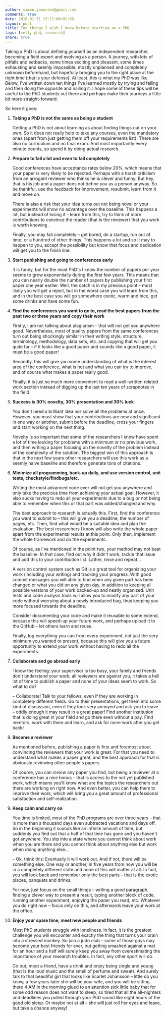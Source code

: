 ```yaml
---
author: simon.jonassen@gmail.com
comments: true
date: 2016-01-31 13:11:00+01:00
layout: post
title: Ten things I wish I knew before starting on a PhD
tags: [self, phd, research]
share: true
---
```


Taking a PhD is about defining yourself as an independent researcher, becoming a field expert and evolving as a person. A journey, with lots of pitfalls and setbacks, some times exciting and pleasant, some times exhausting and seemly impossible, mostly unplanned and completely unknown beforehand, but hopefully bringing you to the right place at the right time (that is your defense). At least, this is what my PhD was like. Below, I've written down ten things I've learned mostly by trying and failing and then doing the opposite and nailing it. I hope some of these tips will be useful to the PhD students out there and perhaps make their journeys a little bit more straight-forward.

So here it goes:

1. **Taking a PhD is not the same as being a student**
   
   Getting a PhD is not about learning as about finding things out on your own. So it does not really help to take any courses, even the mandatory ones (apart from just getting them off your requirements list). There are also no curriculum and no final exam. And most importantly every minute counts, so spend it by doing actual research.
   
2. **Prepare to fail a lot and even to fail completely**
   
   Good conferences have acceptance rates below 20%, which means that your paper is very likely to be rejected. Perhaps with a harsh criticism from an arrogant reviewer who thinks he is clever and funny. But hey, that is his job and a paper does not define you as a person anyway. So be thankful, use the feedback for improvement, resubmit, learn from it and move on.
   
   There is also a risk that your idea turns out not being novel or your experiments will show no advantage over the baseline. This happens a lot, but instead of losing it – learn from this, try to think of more contributions to convince the reader (that is the reviewer) that you work is worth knowing.
   
   Finally, you may fail completely – get bored, do a startup, run out of time, or a hundred of other things. This happens a lot and so it may to happen to you, accept the possibility but know that focus and dedication will get you to the finish line.
   
3. **Start publishing and going to conferences early**
   
   It is funny, but for the most PhD's I know the number of papers per year seems to grow exponentially during the first few years. This means that you can nearly double the number of papers by publishing your first paper one year earlier. Well, the catch is in my previous point – most likely you will get a reject, but in the worst case you will learn from this, and in the best case you will go somewhere exotic, warm and nice, get some drinks and have some fun.
   
4. **Find the conferences you want to go to, read the best papers from the past two or three years and copy their work**
   
   Firstly, I am not talking about plagiarism – that will not get you anywhere good. Nevertheless, most of quality papers from the same conferences turn out being shockingly similar in their writing style, structure, terminology, methodology, data sets, etc. and copying that will get you quite far – if it looks like a good paper and sounds like a good paper, it must be a good paper!
   
   Secondly, this will give you some understanding of what is the interest area of the conference, what is hot and what you can try to improve, and of course what makes a paper really good. 
   
   Finally, it is just so much more convenient to read a well-written related work section instead of digging up the last ten years of scrapnotes in the field.
   
5. **Success is 30% novelty, 30% presentation and 30% luck**
   
   You don't need a brilliant idea nor solve all the problems at once. However, you must show that your contributions are new and significant in one way or another, submit before the deadline, cross your fingers and start working on the next thing.
   
   Novelty is so important that some of the researchers I know have spent a lot of time looking for problems with a minimum or no previous work, and then writing a paper focusing on the novelty of the problem instead of the complexity of the solution. The biggest win of this approach is that in the next few years other researchers will use this work as a seemly naive baseline and therefore generate tons of citations.
   
6. **Minimize all programming, back-up daily, and use version control, unit tests, checkstyle/findbugs/etc.**
   
   Writing the most advanced code ever will not get you anywhere and only take the precious time from achieving your actual goal. However, it also sucks having to redo all your experiments due to a bug or not being able to remember when this or that part was added/changed and why. 
   
   The best approach to research is actually this. First, find the conference you want to submit to – this will give you a deadline, the number of pages, etc. Then, find what would be a suitable idea and plan the evaluation. The best researchers I know will also write the whole paper apart from the experimental results at this point. Only then, implement the whole framework and do the experiments.
   
   Of course, as I've mentioned in the point two, your method may not beat the baseline. In that case, find out why it didn't work, tackle that issue and add this to your contribution list. Lather, rinse and repeat...
   
   A version control system such as Git is a great tool for organizing your work (including your writing) and tracking your progress. With good commit messages you will able to find when any given part has been changed or what you did on any given day, in addition to keeping all possible versions of your work backed-up and neatly organized. Unit tests and code analysis tools will allow you to modify any part of your code without worrying about a newly introduced bug, thus keeping you more focused towards the deadline. 
   
   Consider documenting your code and make it reusable to some extend, because this will speed-up your future work, and perhaps upload it to the GitHub – let others learn and reuse. 
   
   Finally, log everything you can from every experiment, not just the very minimum you wanted to present, because this will give you a future opportunity to extend your work without having to redo all the experiments.
   
7. **Collaborate and go abroad early**
   
   I know the feeling: your supervisor is too busy, your family and friends don't understand your work, all reviewers are against you, it takes a hell lot of time to publish a paper and none of your ideas seem to work. So what to do? 
   
   – Collaborate! Talk to your fellows, even if they are working in completely different fields. Go to their presentations, get them into some kind of discussion, even if they look very annoyed and ask you to leave – oddly enough it may result in a great paper!  Find another institution that is doing great in your field and go there even without a pay. Find mentors, work with them and learn, and ask for more work after you get back!
   
8. **Become a reviewer**
   
   As mentioned before, publishing a paper is first and foremost about convincing the reviewers that your work is great. For that you need to understand what makes a paper great, and the best approach for that is obviously reviewing other people's papers.
   
   Of course, you can *review* any paper you find, but being a reviewer at a conference has a nice bonus – that is access to the not yet published work, which means you'll know what are the topics the researchers out there are working on right now. And even better, you can help them to improve their work, which will bring you a great amount of professional satisfaction and self-realization.
   
9. **Keep calm and carry on**
   
   You time is limited, most of the PhD programs are over three years – that is more than a thousand days even subtracted vacations and days off. So in the beginning it sounds like an infinite amount of time, but suddenly you find out that a half of that time has gone and you haven't got anywhere. You slip into a state where you cannot think about work when you are there and you cannot think about anything else but work when doing anything else...
   
   – Ok, think this: Eventually it will work out. And if not, there will be something else. One way or another, in five years from now you will be in a completely different state and none of this will matter at all. In fact, you will look back and remember only the best parts – that is the exotic places, banquets and drinks.
   
   For now, just focus on the small things – writing a good paragraph, finding a clever way to present a result, typing another block of code, running another experiment, enjoying the paper you read, etc. Whatever you do right now – focus only on this, and afterwards leave your work at the office.
   
10. **Enjoy your spare time, meet new people and friends**
    
    Most PhD students struggle with loneliness. In fact, it is the greatest challenge you will encounter and exactly the thing that turns your brain into a stressed monkey. So join a judo club – some of those guys may become your best friends for ever, but getting smashed against a mat for an hour and a half will surely keep you away from overestimating the importance of your research troubles. In fact, any other sport will do.
    
    Go out, meet a friend, have a drink and enjoy being single and young (that is the loud music and the smell of perfume and sweat). And surely talk to that beautiful girl that looks like Scarlet Johansson – little do you know, a few years later she will be your wife, and you will be sitting there 4 AM in the morning glued to an attention sick little baby that for some odd reason does not want to sleep, so tired that all the all–nighters and deadlines you pulled through your PhD sound like eight hours of the good old sleep. Or maybe not at all – she will just roll her eyes and leave, but take a chance anyway!
